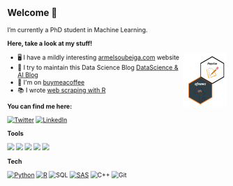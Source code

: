 ## Welcome 👋

 I’m currently a PhD student in Machine Learning.

 __Here, take a look at my stuff!__

<img align="right" src="https://raw.githubusercontent.com/armelsoubeiga/armelsoubeiga/master/00.png" width="150px" style="width:100px;"/>

- 🖥️ I have a mildly interesting [armelsoubeiga.com](https://armelsoubeiga.github.io/) website
- 📰 I try to maintain this Data Science Blog [DataScience & AI Blog](https://armelsoubeiga.pythonanywhere.com/)
- 💖 I'm on [buymeacoffee](https://www.buymeacoffee.com/armelsoubeiga)
- 📚  I wrote [web scraping with R](https://www.amazon.fr/dp/B0B6XGTXKP)

__You can find me here:__

[![Twitter](https://img.shields.io/twitter/url?color=%231DA1F2&label=follow&logo=twitter&logoColor=%231DA1F2&style=flat-square&url=https://twitter.com/ArmelSoubeiga)](https://twitter.com/ArmelSoubeiga)
[![LinkedIn](https://img.shields.io/twitter/url?color=%230072b1&label=connect&logo=linkedin&logoColor=%230072b1&style=flat-square&url=https://www.linkedin.com/in/armel-soubeiga/)](https://www.linkedin.com/in/armel-soubeiga/)


__Tools__

<code><img height="15" src="https://github.com/valohai/ml-logos/blob/master/scikit-learn.svg"></code>
<code><img height="15" src="https://github.com/valohai/ml-logos/blob/master/keras-text.svg"></code>
<code><img height="15" src="https://github.com/valohai/ml-logos/blob/master/tensorflow-layout.svg"></code>
<code><img height="15" src="https://github.com/valohai/ml-logos/blob/master/pytorch.svg"></code>
<code><img height="15" src="https://github.com/valohai/ml-logos/blob/master/spark.svg"></code>


__Tech__

[![Python](https://img.shields.io/badge/-programming-black?style=flat-square&logo=python&link=https://github.com/armelsoubeiga)](https://github.com/armelsoubeiga)
[![R](https://img.shields.io/badge/-programming-black?style=flat-square&logo=r&link=https://github.com/armelsoubeiga)](https://github.com/armelsoubeiga)
![SQL](https://img.shields.io/badge/SQL-programming-black?style=flat-square&logo=sql)
[![SAS](https://img.shields.io/badge/SAS-programming-black)](https://github.com/armelsoubeiga)
![C++](https://img.shields.io/badge/-C++-00599C?style=flat-square&logo=c)
![Git](https://img.shields.io/badge/-Git-black?style=flat-square&logo=git)

<br>

<!---
![Github Stats](https://github-readme-stats.vercel.app/api?username=armelsoubeiga&show_icons=true)

![Visitor Badge](https://visitor-badge.laobi.icu/badge?page_id=armelsoubeiga)
-->

